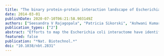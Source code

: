 ```yaml
---
title: "The binary protein-protein interaction landscape of Escherichia coli."
date: 2014-03-01
publishDate: 2020-07-10T06:21:58.903149Z
authors: ["Seesandra V Rajagopala", "Patricia Sikorski", "Ashwani Kumar", "Roberto Mosca", "James Vlasblom", "Roland Arnold", "Jonathan Franca-Koh", "Suman B Pakala", "Sadhna Phanse", "Arnaud Ceol", "Roman Häuser", "Gabriella Siszler", "Stefan Wuchty", "Andrew Emili", "Mohan Babu", "Patrick Aloy", "Rembert Pieper", "Peter Uetz"]
publication_types: ["2"]
abstract: "Efforts to map the Escherichia coli interactome have identified several hundred macromolecular complexes, but direct binary protein-protein interactions (PPIs) have not been surveyed on a large scale. Here we performed yeast two-hybrid screens of 3,305 baits against 3,606 preys (∼70% of the E. coli proteome) in duplicate to generate a map of 2,234 interactions, which approximately doubles the number of known binary PPIs in E. coli. Integration of binary PPI and genetic-interaction data revealed functional dependencies among components involved in cellular processes, including envelope integrity, flagellum assembly and protein quality control. Many of the binary interactions that we could map in multiprotein complexes were informative regarding internal topology of complexes and indicated that interactions in complexes are substantially more conserved than those interactions connecting different complexes. This resource will be useful for inferring bacterial gene function and provides a draft reference of the basic physical wiring network of this evolutionarily important model microbe. "
featured: false
publication: "*Nat. Biotechnol.*"
doi: "10.1038/nbt.2831"
---
```


